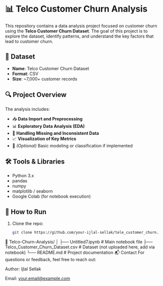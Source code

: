 #  📊 Telco Customer Churn Analysis

This repository contains a data analysis project focused on customer churn using the **Telco Customer Churn Dataset**. The goal of this project is to explore the dataset, identify patterns, and understand the key factors that lead to customer churn.

## 📁 Dataset

- **Name**: Telco Customer Churn Dataset   
- **Format**: CSV  
- **Size**: ~7,000+ customer records

## 🔍 Project Overview

The analysis includes:

- 📥 **Data Import and Preprocessing**
- 📊 **Exploratory Data Analysis (EDA)**
- 🔧 **Handling Missing and Inconsistent Data**
- 📈 **Visualization of Key Metrics**
- 🤖 *(Optional)* Basic modeling or classification if implemented

## 🛠️ Tools & Libraries

- Python 3.x  
- pandas  
- numpy  
- matplotlib / seaborn  
- Google Colab (for notebook execution)

## 🚀 How to Run

1. Clone the repo:
   ```bash
   git clone https://github.com/your-ijlal-sellak/tele_customer_churn.git
📁 Telco-Churn-Analysis/
│
├── Untitled7.ipynb           # Main notebook file
├── Telco_Customer_Churn_Dataset.csv  # Dataset (not uploaded here, add via notebook)
└── README.md                 # Project documentation
📬 Contact
For questions or feedback, feel free to reach out:

Author: Ijlal Sellak

Email: your.email@example.com
